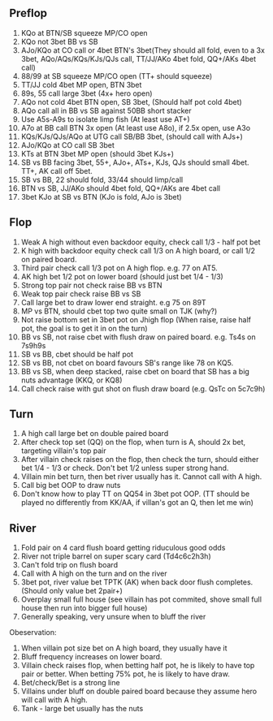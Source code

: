 ## Preflop

1. KQo at BTN/SB squeeze MP/CO open
2. KQo not 3bet BB vs SB
3. AJo/KQo at CO call or 4bet BTN's 3bet(They should all fold, even to a 3x 3bet, AQo/AQs/KQs/KJs/QJs call, TT/JJ/AKo 4bet fold, QQ+/AKs 4bet call)
4. 88/99 at SB squeeze MP/CO open (TT+ should squeeze)
5. TT/JJ cold 4bet MP open, BTN 3bet
6. 89s, 55 call large 3bet (4x+ hero open)
7. AQo not cold 4bet BTN open, SB 3bet, (Should half pot cold 4bet) 
8. AQo call all in BB vs SB against 50BB short stacker
9. Use A5s-A9s to isolate limp fish (At least use AT+)
10. A7o at BB call BTN 3x open (At least use A8o), if 2.5x open, use A3o
11. KQs/KJs/QJs/AQo at UTG call SB/BB 3bet, (should call with AJs+)
12. AJo/KQo at CO call SB 3bet
13. KTs at BTN 3bet MP open (should 3bet KJs+)
14. SB vs BB facing 3bet, 55+, AJo+, ATs+, KJs, QJs should small 4bet. TT+, AK call off 5bet. 
15. SB vs BB, 22 should fold, 33/44 should limp/call
16. BTN vs SB, JJ/AKo should 4bet fold, QQ+/AKs are 4bet call
17. 3bet KJo at SB vs BTN (KJo is fold, AJo is 3bet)

## Flop

1. Weak A high without even backdoor equity, check call 1/3 - half pot bet
2. K high with backdoor equity check call 1/3 on A high board, or call 1/2 on paired board. 
3. Third pair check call 1/3 pot on A high flop. e.g. 77 on AT5.
4. AK high bet 1/2 pot on lower board (should just bet 1/4 - 1/3)
5. Strong top pair not check raise BB vs BTN
6. Weak top pair check raise BB vs SB
7. Call large bet to draw lower end straight. e.g 75 on 89T
8. MP vs BTN, should cbet top two quite small on TJK (why?)
9. Not raise bottom set in 3bet pot on Jhigh flop (When raise, raise half pot, the goal is to get it in on the turn)
10. BB vs SB, not raise cbet with flush draw on paired board. e.g. Ts4s on 7s9h9s
11. SB vs BB, cbet should be half pot
12. SB vs BB, not cbet on board favours SB's range like 78 on KQ5. 
13. BB vs SB, when deep stacked, raise cbet on board that SB has a big nuts advantage (KKQ, or KQ8)
14. Call check raise with gut shot on flush draw board (e.g. QsTc on 5c7c9h)

## Turn

1. A high call large bet on double paired board
2. After check top set (QQ) on the flop, when turn is A, should 2x bet, targeting villain's top pair
3. After villain check raises on the flop, then check the turn, should either bet 1/4 - 1/3 or check. Don't bet 1/2 unless super strong hand. 
4. Villain min bet turn, then bet river usually has it. Cannot call with A high.
5. Call big bet OOP to draw nuts
6. Don't know how to play TT on QQ54 in 3bet pot OOP. (TT should be played no differently from KK/AA, if villan's got an Q, then let me win)

## River

1. Fold pair on 4 card flush board getting riduculous good odds
2. River not triple barrel on super scary card (Td4c6c2h3h)
3. Can't fold trip on flush board
4. Call with A high on the turn and on the river
5. 3bet pot, river value bet TPTK (AK) when back door flush completes. (Should only value bet 2pair+)
6. Overplay small full house (see villain has pot commited, shove small full house then run into bigger full house)
7. Generally speaking, very unsure when to bluff the river

Obeservation:

1. When villain pot size bet on A high board, they usually have it
2. Bluff frequency increases on lower board. 
3. Villain check raises flop, when betting half pot, he is likely to have top pair or better. When betting 75% pot, he is likely to have draw. 
4. Bet/check/Bet is a strong line
5. Villains under bluff on double paired board because they assume hero will call with A high. 
6. Tank - large bet usually has the nuts
